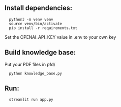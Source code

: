 
## Install dependencies:

```
  python3 -m venv venv
  source venv/bin/activate
  pip install -r requirements.txt
```
Set the OPENAI_API_KEY value in .env to your own key

## Build knowledge base:

Put your PDF files in pfd/

```
  python knowledge_base.py
```

## Run:

```
  streamlit run app.py
```
